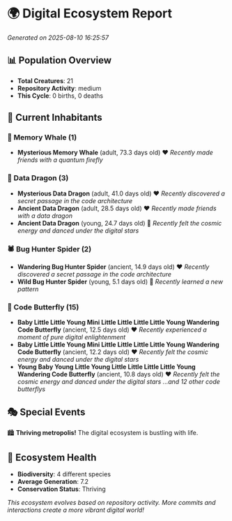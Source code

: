 # 🌍 Digital Ecosystem Report
*Generated on 2025-08-10 16:25:57*

## 📊 Population Overview
- **Total Creatures**: 21
- **Repository Activity**: medium
- **This Cycle**: 0 births, 0 deaths

## 👥 Current Inhabitants

### 🐋 Memory Whale (1)
- **Mysterious Memory Whale** (adult, 73.3 days old) ❤️
  *Recently made friends with a quantum firefly*

### 🐉 Data Dragon (3)
- **Mysterious Data Dragon** (adult, 41.0 days old) ❤️
  *Recently discovered a secret passage in the code architecture*
- **Ancient Data Dragon** (adult, 28.5 days old) ❤️
  *Recently made friends with a data dragon*
- **Ancient Data Dragon** (young, 24.7 days old) 💛
  *Recently felt the cosmic energy and danced under the digital stars*

### 🕷️ Bug Hunter Spider (2)
- **Wandering Bug Hunter Spider** (ancient, 14.9 days old) ❤️
  *Recently discovered a secret passage in the code architecture*
- **Wild Bug Hunter Spider** (young, 5.1 days old) 💛
  *Recently learned a new pattern*

### 🦋 Code Butterfly (15)
- **Baby Little Little Young Mini Little Little Little Little Young Wandering Code Butterfly** (ancient, 12.5 days old) ❤️
  *Recently experienced a moment of pure digital enlightenment*
- **Baby Little Little Young Mini Little Little Little Little Young Wandering Code Butterfly** (ancient, 12.2 days old) ❤️
  *Recently felt the cosmic energy and danced under the digital stars*
- **Young Baby Young Little Young Little Little Little Little Young Wandering Code Butterfly** (ancient, 10.8 days old) ❤️
  *Recently felt the cosmic energy and danced under the digital stars*
  *...and 12 other code butterflys*

## 🎭 Special Events

🏙️ **Thriving metropolis!** The digital ecosystem is bustling with life.

## 🔬 Ecosystem Health
- **Biodiversity**: 4 different species
- **Average Generation**: 7.2
- **Conservation Status**: Thriving

*This ecosystem evolves based on repository activity. More commits and interactions create a more vibrant digital world!*